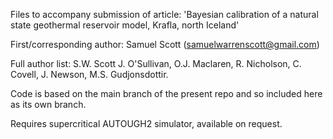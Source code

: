 Files to accompany submission of article: 'Bayesian calibration of a natural state geothermal reservoir model, Krafla, north Iceland'

First/corresponding author: Samuel Scott (samuelwarrenscott@gmail.com)

Full author list: S.W. Scott J. O'Sullivan, O.J. Maclaren, R. Nicholson, C. Covell, J. Newson, M.S. Gudjonsdottir.

Code is based on the main branch of the present repo and so included here as its own branch.

Requires supercritical AUTOUGH2 simulator, available on request.


